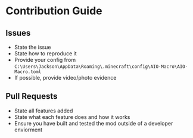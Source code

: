 # Contribution Guide

## Issues

* State the issue
* State how to reproduce it
* Provide your config from `C:\Users\Jackson\AppData\Roaming\.minecraft\config\AIO-Macro\AIO-Macro.toml`
* If possible, provide video/photo evidence

## Pull Requests

* State all features added
* State what each feature does and how it works
* Ensure you have built and tested the mod outside of a developer enviorment
